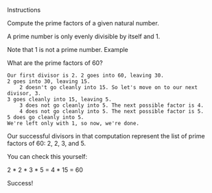 Instructions

Compute the prime factors of a given natural number.

A prime number is only evenly divisible by itself and 1.

Note that 1 is not a prime number.
Example

What are the prime factors of 60?

    Our first divisor is 2. 2 goes into 60, leaving 30.
    2 goes into 30, leaving 15.
        2 doesn't go cleanly into 15. So let's move on to our next divisor, 3.
    3 goes cleanly into 15, leaving 5.
        3 does not go cleanly into 5. The next possible factor is 4.
        4 does not go cleanly into 5. The next possible factor is 5.
    5 does go cleanly into 5.
    We're left only with 1, so now, we're done.

Our successful divisors in that computation represent the list of prime factors of 60: 2, 2, 3, and 5.

You can check this yourself:

2 * 2 * 3 * 5
= 4 * 15
= 60

Success!
